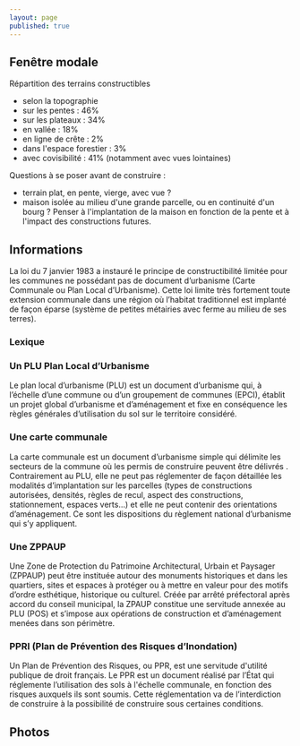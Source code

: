 ```yaml
---
layout: page
published: true
---
```


## Fenêtre modale
Répartition des terrains constructibles
- selon la topographie
- sur les pentes : 46%
- sur les plateaux : 34%
- en vallée : 18%
- en ligne de crête : 2%
- dans l'espace forestier : 3%
- avec covisibilité : 41% (notamment avec vues lointaines)

Questions à se poser avant de construire :
- terrain plat, en pente, vierge, avec vue ?
- maison isolée au milieu d'une grande parcelle, ou en continuité d'un bourg ?
Penser à l'implantation de la maison en fonction de la pente et à l'impact des constructions futures.

## Informations
La loi du 7 janvier 1983 a instauré le principe de constructibilité limitée pour les communes ne possédant pas de document d’urbanisme (Carte Communale ou Plan Local d’Urbanisme). Cette loi limite très fortement toute extension communale dans une région où l’habitat traditionnel est implanté de façon éparse (système de petites métairies avec ferme au milieu de ses terres).

### Lexique
### Un PLU Plan Local d’Urbanisme
Le plan local d’urbanisme (PLU) est un document d’urbanisme qui, à l’échelle d’une commune ou d’un groupement de communes (EPCI), établit un projet global d’urbanisme et d’aménagement et fixe en conséquence les règles générales d’utilisation du sol sur le territoire considéré.

### Une carte communale 
La carte communale est un document d’urbanisme simple qui délimite les secteurs de la commune où les permis de construire peuvent être délivrés .
Contrairement au PLU, elle ne peut pas réglementer de façon détaillée les modalités d’implantation sur les parcelles (types de constructions autorisées, densités, règles de recul, aspect des constructions, stationnement, espaces verts…) et elle ne peut contenir des orientations d’aménagement. Ce sont les dispositions du règlement national d’urbanisme qui s’y appliquent.

### Une ZPPAUP 
Une  Zone de Protection du Patrimoine Architectural, Urbain et Paysager (ZPPAUP) peut être instituée autour des monuments historiques et dans les quartiers, sites et espaces à protéger ou à mettre en valeur pour des motifs d’ordre esthétique, historique ou culturel.
Créée par arrêté préfectoral après accord du conseil municipal, la ZPAUP constitue une servitude annexée au PLU (POS) et s’impose aux opérations de construction et d’aménagement menées dans son périmètre.

### PPRI (Plan de Prévention des Risques d’Inondation)
Un Plan de Prévention des Risques, ou PPR, est une servitude d'utilité publique de droit français.
Le PPR est un document réalisé par l’État qui réglemente l’utilisation des sols à l'échelle communale, en fonction des risques auxquels ils sont soumis. Cette réglementation va de l’interdiction de construire à la possibilité de construire sous certaines conditions.

## Photos
